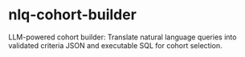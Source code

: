 # nlq-cohort-builder
LLM-powered cohort builder: Translate natural language queries into validated criteria JSON and executable SQL for cohort selection.
